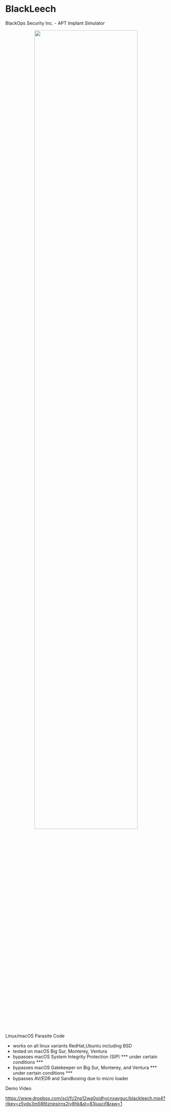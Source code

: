 # BlackLeech
BlackOps Security Inc. - APT Implant Simulator
<p align="center">
  <img src="https://github.com/blackopsinc/BLACKLEECH/blob/main/rdn_server/html/css/default/blackleech_osx.jpg?raw=true" width="80%"/>
</p>
Linux/macOS Parasite Code

- works on all linux variants RedHat,Ubuntu including BSD
- tested on macOS Big Sur, Monterey, Ventura
- bypasses macOS System Integrity Protection (SIP) *** under certain conditions ***
- bypasses macOS Gatekeeper on Big Sur, Monterey, and Ventura *** under certain conditions ***
- bypasses AV/EDR and Sandboxing due to micro loader

Demo Video

https://www.dropbox.com/scl/fi/2np12wa0oidhycnxavguc/blackleech.mp4?rlkey=z5ydx3m586tznpsirns2jy8hk&st=83iuucif&raw=1
